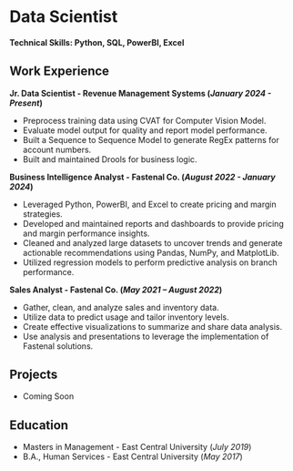 # Data Scientist

#### Technical Skills: Python, SQL, PowerBI, Excel

## Work Experience

**Jr. Data Scientist - Revenue Management Systems
(_January 2024 - Present_)**
- Preprocess training data using CVAT for Computer Vision Model.
- Evaluate model output for quality and report model performance.
- Built a Sequence to Sequence Model to generate RegEx patterns for account numbers.
- Built and maintained Drools for business logic.

**Business Intelligence Analyst - Fastenal Co.
(_August 2022 - January 2024_)**
- Leveraged Python, PowerBI, and Excel to create pricing and margin strategies.
- Developed and maintained reports and dashboards to provide pricing and margin performance insights.
- Cleaned and analyzed large datasets to uncover trends and generate actionable recommendations using Pandas, NumPy, and MatplotLib.
- Utilized regression models to perform predictive analysis on branch performance. 

**Sales Analyst - Fastenal Co.
(_May 2021 – August 2022_)**
- Gather, clean, and analyze sales and inventory data.
- Utilize data to predict usage and tailor inventory levels.
- Create effective visualizations to summarize and share data analysis. 
- Use analysis and presentations to leverage the implementation of Fastenal solutions.

## Projects 
- Coming Soon

## Education						       		
- Masters in Management	- East Central University (_July 2019_)	 			        		
- B.A., Human Services - East Central University (_May 2017_)

 
